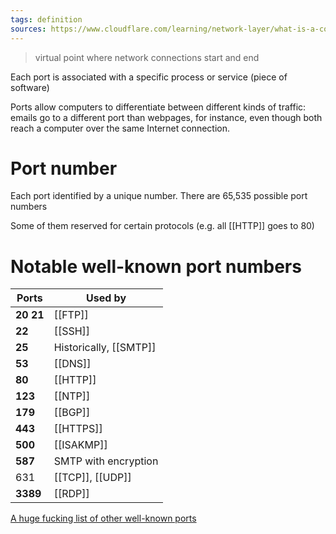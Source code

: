 ```yaml
---
tags: definition
sources: https://www.cloudflare.com/learning/network-layer/what-is-a-computer-port/
---
```


> virtual point where network connections start and end

Each port is associated with a specific process or service (piece of software)

Ports allow computers to differentiate between different kinds of traffic: emails go to a different port than webpages, for instance, even though both reach a computer over the same Internet connection.

# Port number
Each port identified by a unique number.
There are 65,535 possible port numbers

Some of them reserved for certain protocols (e.g. all [[HTTP]] goes to 80)

# Notable well-known port numbers

Ports | Used by 
---------- | -------
**20 21** |[[FTP]]
**22** |[[SSH]]
**25** |Historically, [[SMTP]]
**53** |[[DNS]] 
**80** |[[HTTP]]
**123** |[[NTP]]
**179** |[[BGP]]
**443** |[[HTTPS]]
**500**|[[ISAKMP]]
**587** |SMTP with encryption
631 | [[TCP]], [[UDP]]
**3389** |[[RDP]]

[A huge fucking list of other well-known ports](https://en.wikipedia.org/wiki/List_of_TCP_and_UDP_port_numbers#Well-known_ports) 
